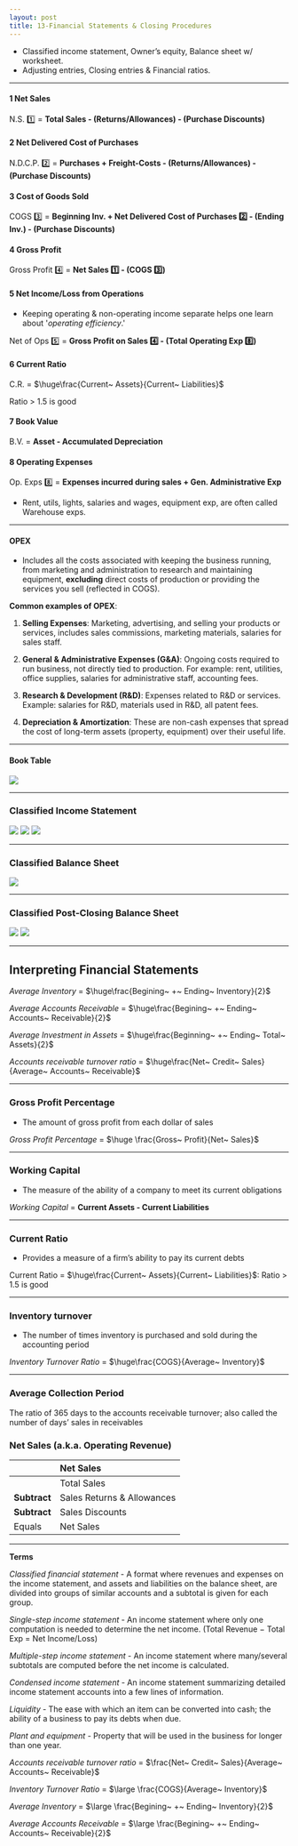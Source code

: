 ```yaml
---
layout: post
title: 13-Financial Statements & Closing Procedures
--- 
```


- Classified income statement, Owner’s equity, Balance sheet w/ worksheet.
- Adjusting entries, Closing entries & Financial ratios.

---

#### 1 Net Sales

N.S. :one: = **Total Sales - (Returns/Allowances) - (Purchase Discounts)**


#### 2 Net Delivered Cost of Purchases

N.D.C.P. :two: = **Purchases + Freight-Costs - (Returns/Allowances) - (Purchase Discounts)**


#### 3 Cost of Goods Sold

COGS :three: = **Beginning Inv. + Net Delivered Cost of Purchases :two: - (Ending Inv.) - (Purchase Discounts)**


#### 4 Gross Profit

Gross Profit :four: = **Net Sales :one:  - (COGS :three:)**


#### 5 Net Income/Loss from Operations

- Keeping operating & non-operating income separate helps one learn about '*operating efficiency*.'

Net of Ops :five: = **Gross Profit on Sales :four:  - (Total Operating Exp :eight:)**


#### 6 Current Ratio 

C.R. = $\huge\frac{Current~ Assets}{Current~ Liabilities}$

Ratio > 1.5 is good  


#### 7 Book Value

B.V. = **Asset - Accumulated Depreciation**


#### 8 Operating Expenses

Op. Exps :eight: = **Expenses incurred during sales + Gen. Administrative Exp**

- Rent, utils, lights, salaries and wages, equipment exp, are often called Warehouse exps.

---

#### OPEX

- Includes all the costs associated with keeping the business running, from marketing and administration to research and maintaining equipment, **excluding** direct costs of production or providing the services you sell (reflected in COGS).

**Common examples of OPEX**:

1. **Selling Expenses**: Marketing, advertising, and selling your products or services, includes sales commissions, marketing materials, salaries for sales staff.
   
2. **General & Administrative Expenses (G&A)**: Ongoing costs required to run business, not directly tied to production. For example: rent, utilities, office supplies, salaries for administrative staff, accounting fees.

3. **Research & Development (R&D)**: Expenses related to R&D or services. Example: salaries for R&D, materials used in R&D, all patent fees.

4. **Depreciation & Amortization**: These are non-cash expenses that spread the cost of long-term assets (property, equipment) over their useful life.

---

#### Book Table

![](/assets/mc-graw-accounting-course/chap13-fin.statements/chap.13.fin.ratios.png)


---

### Classified Income Statement

![](/assets/mc-graw-accounting-course/chap13-fin.statements/operating-rev.png)
![](/assets/mc-graw-accounting-course/chap13-fin.statements/total-operating-exp.png)
![](/assets/mc-graw-accounting-course/chap13-fin.statements/net-income-annual.png)

---

### Classified Balance Sheet

![](/assets/mc-graw-accounting-course/chap13-fin.statements/total.classified.bal.sheet.png)


---

### Classified Post-Closing Balance Sheet

![](/assets/mc-graw-accounting-course/chap13-fin.statements/1b.post.closing.png)
![](/assets/mc-graw-accounting-course/chap13-fin.statements/2b.post.closing.png)

---

## Interpreting Financial Statements


*Average Inventory* = $\huge\frac{Begining~ +~ Ending~ Inventory}{2}$
<br>

*Average Accounts Receivable* = $\huge\frac{Begining~ +~ Ending~ Accounts~ Receivable}{2}$
<br>

*Average Investment in Assets* =  $\huge\frac{Beginning~ +~ Ending~ Total~ Assets}{2}$
<br>

*Accounts receivable turnover ratio* = $\huge\frac{Net~ Credit~ Sales}{Average~ Accounts~ Receivable}$

---

### Gross Profit Percentage

- The amount of gross profit from each dollar of sales   
  
*Gross Profit Percentage* = $\huge \frac{Gross~ Profit}{Net~ Sales}$ 

---

### Working Capital

- The measure of the ability of a company to meet its current obligations

*Working Capital* = **Current Assets - Current Liabilities**

---

### Current Ratio

- Provides a measure of a firm’s ability to pay its current debts 

Current Ratio = $\huge\frac{Current~ Assets}{Current~ Liabilities}$: Ratio > 1.5 is good     

---

### Inventory turnover

- The number of times inventory is purchased and sold during the accounting period  

*Inventory Turnover Ratio* = $\huge\frac{COGS}{Average~ Inventory}$ 

---

### Average Collection Period

The ratio of 365 days to the accounts receivable turnover; also called the number of days’ sales in receivables




### Net Sales (a.k.a. Operating Revenue)

||Net Sales |
|:-|:-|
||Total Sales|
|**Subtract**|Sales Returns & Allowances|
|**Subtract**|Sales Discounts|
|Equals|Net Sales|


---


**Terms**

*Classified financial statement* - A format where revenues and expenses on the income statement, and assets and liabilities on the balance sheet, are divided into groups of similar accounts and a subtotal is given for each group.

*Single-step income statement* - An income statement where only one computation is needed to determine the net income. (Total Revenue − Total Exp = Net Income/Loss)

*Multiple-step income statement* - An income statement where many/several subtotals are computed before the net income is calculated.

*Condensed income statement* - An income statement summarizing detailed income statement accounts into a few lines of information.

*Liquidity* - The ease with which an item can be converted into cash; the ability of a business to pay its debts when due.

*Plant and equipment* - Property that will be used in the business for longer than one year.

*Accounts receivable turnover ratio* = $\frac{Net~ Credit~ Sales}{Average~ Accounts~ Receivable}$

*Inventory Turnover Ratio* = $\large \frac{COGS}{Average~ Inventory}$ 

*Average Inventory* = $\large \frac{Begining~ +~ Ending~ Inventory}{2}$

*Average Accounts Receivable* = $\large \frac{Begining~ +~ Ending~ Accounts~ Receivable}{2}$
